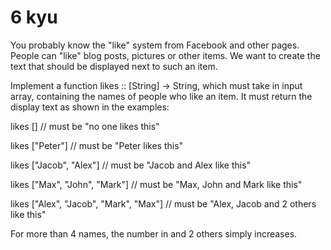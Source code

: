 # 6 kyu


You probably know the "like" system from Facebook and other pages. People can "like" blog posts, pictures or other items. We want to create the text that should be displayed next to such an item.


Implement a function likes :: [String] -> String, which must take in input array, containing the names of people who like an item. It must return the display text as shown in the examples:


likes [] // must be "no one likes this"


likes ["Peter"] // must be "Peter likes this"


likes ["Jacob", "Alex"] // must be "Jacob and Alex like this"


likes ["Max", "John", "Mark"] // must be "Max, John and Mark like this"


likes ["Alex", "Jacob", "Mark", "Max"] // must be "Alex, Jacob and 2 others like this"


For more than 4 names, the number in and 2 others simply increases.
